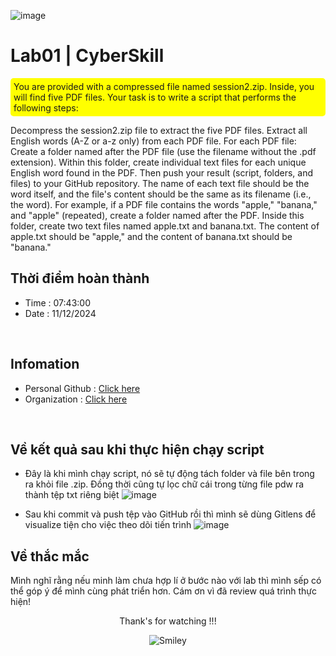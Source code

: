 ![image](https://github.com/user-attachments/assets/e6b330b4-694e-40ab-8301-cfb6a7f1060e)

# Lab01 | CyberSkill 

<p style="background-color:yellow; padding: 5px; border-radius: 5px;">
You are provided with a compressed file named session2.zip. Inside, you will find five PDF files. Your task is to write a script that performs the following steps:

Decompress the session2.zip file to extract the five PDF files.
Extract all English words (A-Z or a-z only) from each PDF file.
For each PDF file:
Create a folder named after the PDF file (use the filename without the .pdf extension).
Within this folder, create individual text files for each unique English word found in the PDF.
Then push your result (script, folders, and files) to your GitHub repository.
The name of each text file should be the word itself, and the file's content should be the same as its filename (i.e., the word).
For example, if a PDF file contains the words "apple," "banana," and "apple" (repeated), create a folder named after the PDF. Inside this folder, create two text files named apple.txt and banana.txt. The content of apple.txt should be "apple," and the content of banana.txt should be "banana."
</p>

## Thời điểm hoàn thành
- Time : 07:43:00 
- Date : 11/12/2024

<br>

## Infomation

- Personal Github : [Click here](https://github.com/uziii2208)
- Organization : [Click here](https://github.com/cyberskill-world)
<br>

## Về kết quả sau khi thực hiện chạy script

- Đây là khi mình chạy script, nó sẽ tự động tách folder và file bên trong ra khỏi file .zip. Đồng thời cũng tự lọc chữ cái trong từng file pdw ra thành tệp txt riêng biệt 
![image](https://github.com/user-attachments/assets/75e3dbed-70f9-4306-a816-c69f9725cf9b)

- Sau khi commit và push tệp vào GitHub rồi thì mình sẽ dùng Gitlens để visualize tiện cho việc theo dõi tiến trình
![image](https://github.com/user-attachments/assets/5d7acd14-30a3-4971-99cc-b8eca1007fe9)

## Về thắc mắc

Mình nghĩ rằng nếu minh làm chưa hợp lí ở bước nào với lab thì mình sếp có thể góp ý để mình cùng phát triển hơn. Cám ơn vì đã review quá trình thực hiện!

<div align="center">
<p> Thank's for watching !!!</p>
<div>
<img src="https://github.com/fnky/fnky/raw/fnky/img/smile.gif" alt="Smiley" align="center">
</div>
</div>

